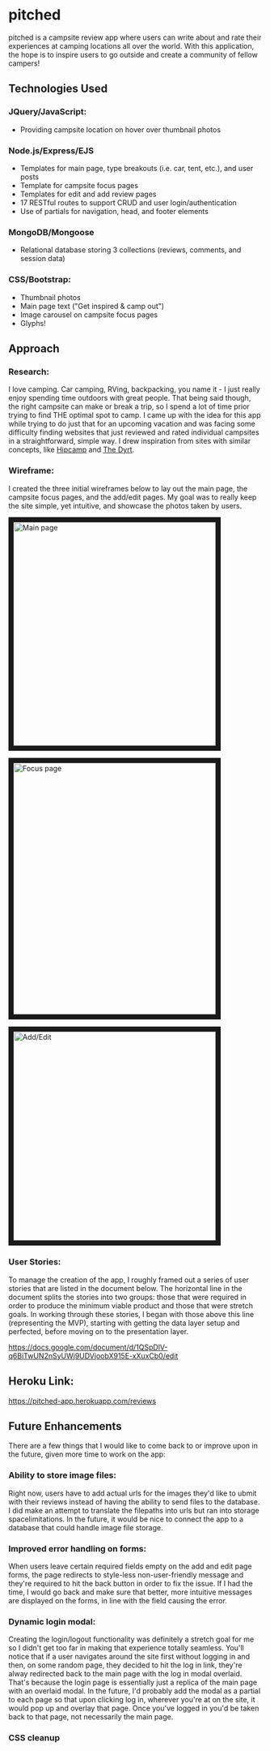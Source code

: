 # pitched
pitched is a campsite review app where users can write about and rate their experiences at camping locations all over the world. With this application, the hope is to inspire users to go outside and create a community of fellow campers!

## Technologies Used
### JQuery/JavaScript:
  * Providing campsite location on hover over thumbnail photos
### Node.js/Express/EJS
  * Templates for main page, type breakouts (i.e. car, tent, etc.), and user posts
  * Template for campsite focus pages 
  * Templates for edit and add review pages
  * 17 RESTful routes to support CRUD and user login/authentication
  * Use of partials for navigation, head, and footer elements
### MongoDB/Mongoose
  * Relational database storing 3 collections (reviews, comments, and session data)
### CSS/Bootstrap:
  * Thumbnail photos
  * Main page text ("Get inspired & camp out")
  * Image carousel on campsite focus pages
  * Glyphs!

## Approach
### Research: 
I love camping. Car camping, RVing, backpacking, you name it - I just really enjoy spending time outdoors with great people. That being said though, the right campsite can make or break a trip, so I spend a lot of time prior trying to find THE optimal spot to camp. I came up with the idea for this app while trying to do just that for an upcoming vacation and was facing some difficulty finding websites that just reviewed and rated individual campsites in a straightforward, simple way. I drew inspiration from sites with similar concepts, like [Hipcamp](https://www.hipcamp.com/) and [The Dyrt](https://thedyrt.com/).

### Wireframe: 
I created the three initial wireframes below to lay out the main page, the campsite focus pages, and the add/edit pages. My goal was to really keep the site simple, yet intuitive, and showcase the photos taken by users.

<img src="https://i.imgur.com/INuPEz9.png" 
alt="Main page" width="400" height="441" border="10" /></a>

<img src="https://i.imgur.com/AmVIDbN.png" 
alt="Focus page" width="400" height="496" border="10" /></a>

<img src="https://i.imgur.com/5bh8ozU.png" 
alt="Add/Edit" width="400" height="412" border="10" /></a>

### User Stories: 
To manage the creation of the app, I roughly framed out a series of user stories that are listed in the document below. The horizontal line in the document splits the stories into two groups: those that were required in order to produce the minimum viable product and those that were stretch goals. In working through these stories, I began with those above this line (representing the MVP), starting with getting the data layer setup and perfected, before moving on to the presentation layer. 

https://docs.google.com/document/d/1QSpDlV-q6BiTwUN2nSyUWj9UDVjoobX915E-xXuxCb0/edit


## Heroku Link: 

https://pitched-app.herokuapp.com/reviews

## Future Enhancements
There are a few things that I would like to come back to or improve upon in the future, given more time to work on the app:

### Ability to store image files: 
Right now, users have to add actual urls for the images they'd like to ubmit with their reviews instead of having the ability to send files to the database. I did make an attempt to translate the filepaths into urls but ran into storage spacelimitations. In the future, it would be nice to connect the app to a database that could handle image file storage.

### Improved error handling on forms: 
When users leave certain required fields empty on the add and edit page forms, the page redirects to style-less non-user-friendly message and they're required to hit the back button in order to fix the issue. If I had the time, I would go back and make sure that better, more intuitive messages are displayed on the forms, in line with the field causing the error.

### Dynamic login modal: 
Creating the login/logout functionality was definitely a stretch goal for me so I didn't get too far in making that experience totally seamless. You'll notice that if a user navigates around the site first without logging in and then, on some random page, they decided to hit the log in link, they're alway redirected back to the main page with the log in modal overlaid. That's because the login page is essentially just a replica of the main page with an overlaid modal. In the future, I'd probably add the modal as a partial to each page so that upon clicking log in, wherever you're at on the site, it would pop up and overlay that page. Once you've logged in you'd be taken back to that page, not necessarily the main page.

### CSS cleanup
